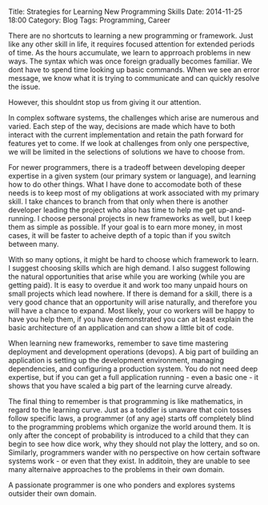 Title: Strategies for Learning New Programming Skills
Date: 2014-11-25 18:00
Category: Blog
Tags: Programming, Career

There are no shortcuts to learning a new programming or framework. Just like any other skill in life, it requires focused attention for extended periods of time. As the hours accumulate, we learn to apprroach problems in new ways. The syntax which was once foreign gradually becomes familiar. We dont have to spend time looking up basic commands. When we see an error message, we know what it is trying to communicate and can quickly resolve the issue.

However,  this shouldnt stop us from giving it our attention.

In complex software systems, the challenges which arise are numerous and varied. Each step of the way, decisions are made which have to both interact with the current implementation and retain the path forward for features yet to come. If we look at challenges from only one perspective, we will be limited in the selections of solutions we have to choose from.

For newer programmers, there is a tradeoff between developing deeper expertise in a given system (our primary system or language), and learning how to do other things. What I have done to accomodate both of these needs is to keep most of my obligations at work associated with my primary skill. I take chances to branch from that only when there is another developer leading the project who also has time to help me get up-and-running. I choose personal projects in new frameworks as well, but I
keep them as simple as possible. If your goal is to earn more money, in most cases, it will be faster to acheive depth of a topic than if you switch between many.

With so many options, it might be hard to choose which framework to learn. I suggest choosing skills which are high demand. I also suggest following the natural opportunities that arise while you are working (while you are getting paid). It is easy to overdue it and work too many unpaid hours on small projects which lead nowhere. If there is demand for a skill, there is a very good chance that an opportunity will arise naturally, and therefore you will have a chance to expand. Most likely, your
co workers will be happy to have you help them, if you have demonstrated you can at least explain the basic architecture of an application and can show a little bit of code.

When learning new frameworks, remember to save time mastering deployment and development operations (devops). A big part of building an application is setting up the development environment, managing dependencies, and configuring a production system. You do not need deep expertise, but if you can get a full application running - even a basic one - it shows that you have scaled a big part of the learning curve already.

The final thing to remember is that programming is like mathematics, in regard to the learning curve. Just as a toddler is unaware that coin tosses follow specific laws, a programmer (of any age) starts off completely blind to the programming problems which organize the world around them. It is only after the concept of probability is introduced to a child that they can begin to see how dice work, why they should not play the lottery, and so on. Similarly, programmers wander with no
perspective on how certain software systems work - or even that they exist. In additoin, they are unable to see many alternaive approaches to the problems in their own domain.

A passionate programmer is one who ponders and explores systems outsider their own domain.
